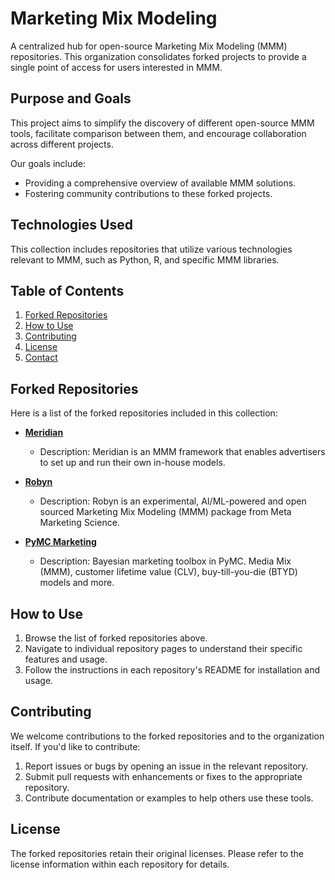 # Marketing Mix Modeling

A centralized hub for open-source Marketing Mix Modeling (MMM) repositories. This organization consolidates forked projects to provide a single point of access for users interested in MMM.

## Purpose and Goals

This project aims to simplify the discovery of different open-source MMM tools, facilitate comparison between them, and encourage collaboration across different projects.

Our goals include:

*   Providing a comprehensive overview of available MMM solutions.
*   Fostering community contributions to these forked projects.

## Technologies Used

This collection includes repositories that utilize various technologies relevant to MMM, such as Python, R, and specific MMM libraries.

## Table of Contents

1.  [Forked Repositories](#forked-repositories)
2.  [How to Use](#how-to-use)
3.  [Contributing](#contributing)
4.  [License](#license)
5.  [Contact](#contact)

## Forked Repositories

Here is a list of the forked repositories included in this collection:

*   **[Meridian](https://github.com/market-mix-modeling/meridian)**

    *   Description: Meridian is an MMM framework that enables advertisers to set up and run their own in-house models.
*   **[Robyn](https://github.com/market-mix-modeling/Robyn)**

    *   Description: Robyn is an experimental, AI/ML-powered and open sourced Marketing Mix Modeling (MMM) package from Meta Marketing Science.
*   **[PyMC Marketing](https://github.com/market-mix-modeling/pymc-marketing)**

    *   Description: Bayesian marketing toolbox in PyMC. Media Mix (MMM), customer lifetime value (CLV), buy-till-you-die (BTYD) models and more.

## How to Use

1.  Browse the list of forked repositories above.
2.  Navigate to individual repository pages to understand their specific features and usage.
3.  Follow the instructions in each repository's README for installation and usage.

## Contributing

We welcome contributions to the forked repositories and to the organization itself. If you'd like to contribute:

1.  Report issues or bugs by opening an issue in the relevant repository.
2.  Submit pull requests with enhancements or fixes to the appropriate repository.
3.  Contribute documentation or examples to help others use these tools.

## License

The forked repositories retain their original licenses. Please refer to the license information within each repository for details.
